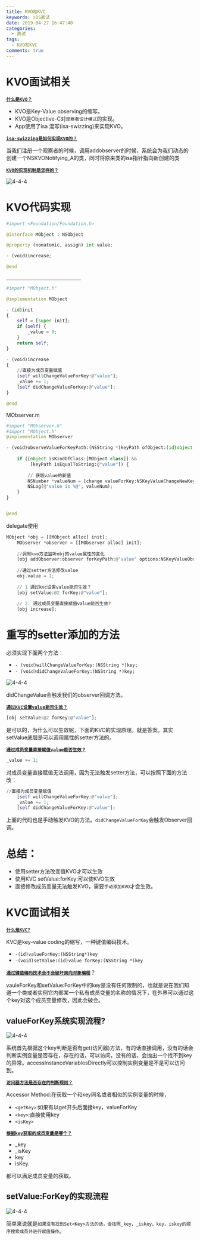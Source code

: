 ```yaml
---
title: KVO和KVC
keywords: iOS面试
date: 2019-04-27 16:47:40
categories: 
  - 面试
tags:
  - KVO和KVC
comments: true
---
```


# KVO面试相关

**<u>`什么是KVO？`</u>**

- KVO是Key-Value observing的缩写。
- KVO是Objective-C对`观察者设计模式`的实现。
- App使用了isa 混写(isa-swizzing)来实现KVO。

**<u>`isa-swizzing是如何实现KVO的？`</u>**

当我们注册一个观察者的时候，调用addobserver的时候，系统会为我们动态的创建一个NSKVONotifying_A的类，同时将原来类的isa指针指向新创建的类

**<u>`KVO的实现机制是怎样的？`</u>**

![4-4-4](https://raw.githubusercontent.com/HaviLee/Blog-Images/master/Tech/4-4-1.png)

# KVO代码实现

```python
#import <Foundation/Foundation.h>

@interface MObject : NSObject

@property (nonatomic, assign) int value;

- (void)increase;

@end

____________________________

#import "MObject.h"

@implementation MObject

- (id)init
{
    self = [super init];
    if (self) {
        _value = 0;
    }
    return self;
}

- (void)increase
{
    //直接为成员变量赋值
    [self willChangeValueForKey:@"value"];
    _value += 1;
    [self didChangeValueForKey:@"value"];
}

@end

```

MObserver.m

```python
#import "MObserver.h"
#import "MObject.h"
@implementation MObserver

- (void)observeValueForKeyPath:(NSString *)keyPath ofObject:(id)object change:(NSDictionary<NSKeyValueChangeKey,id> *)change context:(void *)context{
    
    if ([object isKindOfClass:[MObject class]] &&
         [keyPath isEqualToString:@"value"]) {
        
        // 获取value的新值
        NSNumber *valueNum = [change valueForKey:NSKeyValueChangeNewKey];
        NSLog(@"value is %@", valueNum);
    }
}


@end
```

delegate使用

```python
MObject *obj = [[MObject alloc] init];
    MObserver *observer = [[MObserver alloc] init];
    
    //调用kvo方法监听obj的value属性的变化
    [obj addObserver:observer forKeyPath:@"value" options:NSKeyValueObservingOptionNew context:NULL];
   
    //通过setter方法修改value
    obj.value = 1;
    
    // 1 通过kvc设置value能否生效？
    [obj setValue:@2 forKey:@"value"];
    
    // 2. 通过成员变量直接赋值value能否生效?
    [obj increase];
```

# 重写的setter添加的方法

必须实现下面两个方法：

- `- (void)willChangeValueForKey:(NSString *)key;`
- `- (void)didChangeValueForKey:(NSString *)key;`

![4-4-4](https://raw.githubusercontent.com/HaviLee/Blog-Images/master/Tech/4-4-2.png)

didChangeValue会触发我们的observer回调方法。

**<u>`通过KVC设置value能否生效？`</u>**

```python
[obj setValue:@2 forKey:@"value"];
```

是可以的，为什么可以生效呢，下面的KVC的实现原理。就是答案。其实setValue底层是可以调用属性的setter方法的。

**<u>`通过成员变量直接赋值value能否生效？`</u>**

```python
_value += 1;
```

对成员变量直接赋值无法调用，因为无法触发setter方法，可以按照下面的方法改：

```python
//直接为成员变量赋值
    [self willChangeValueForKey:@"value"];
    _value += 1;
    [self didChangeValueForKey:@"value"];
```

上面的代码也是手动触发KVO的方法。`didChangeValueForKey`会触发Observer回调。



# 总结：

- 使用setter方法改变值KVO才可以生效
- 使用KVC setValue:forKey:可以使KVO生效
- 直接修改成员变量无法触发KVO，需要`手动添加KVO`才会生效。

# KVC面试相关

**<u>`什么是KVC?`</u>**

KVC是key-value coding的缩写，一种键值编码技术。

- `-(id)valueForKey:(NSString*)key`
- `-(void)setValue:(id)value forKey:(NSString *)key`

**<u>`通过键值编码技术会不会破坏面向对象编程`</u>**？

vauleForKey和setValue:ForKey中的key是没有任何限制的，也就是说在我们知道一个类或者实例它内部某一个私有成员变量的名称的情况下，在外界可以通过这个key对这个成员变量修改，因此会破会。

## valueForKey系统实现流程?

![4-4-4](https://raw.githubusercontent.com/HaviLee/Blog-Images/master/Tech/4-4-3.png)

系统首先根据这个key判断是否有get(访问器)方法，有的话直接调用，没有的话会判断实例变量是否存在，存在的话，可以访问，没有的话，会抛出一个找不到key的异常。accessInstanceVariablesDirectly可以控制实例变量是不是可以访问到。

**<u>`访问器方法是否存在的判断规则？`</u>**

Accessor Method:在获取一个和key同名或者相似的实例变量的时候，

- `<getKey>`:如果有以get开头后面接key，valueForKey
- `<key>`:直接使用key
- `<isKey>`

**<u>`根据key获取的成员变量是哪个？`</u>**

- _key
- _isKey
- key
- isKey

都可以满足成员变量的获取。

## setValue:ForKey的实现流程

![4-4-4](https://raw.githubusercontent.com/HaviLee/Blog-Images/master/Tech/4-4-4.png)



简单来说就是`如果没有找到Set<Key>方法的话，会按照_key，_iskey，key，iskey的顺序搜索成员并进行赋值操作`。

[KVO+KVC]: https://www.jianshu.com/p/b9f020a8b4c9



